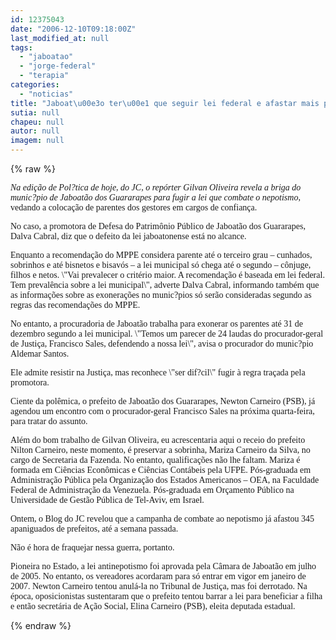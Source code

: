 ```yaml
---
id: 12375043
date: "2006-12-10T09:18:00Z"
last_modified_at: null
tags:
  - "jaboatao"
  - "jorge-federal"
  - "terapia"
categories:
  - "noticias"
title: "Jaboat\u00e3o ter\u00e1 que seguir lei federal e afastar mais parentes do que permite a branda lei antinepotismo local"
sutia: null
chapeu: null
autor: null
imagem: null
---
```

{% raw %}
<p><I></p>
<p><P><FONT face=Verdana>Na edição de Pol?tica de hoje, do JC, o repórter Gilvan Oliveira revela a briga do munic?pio de Jaboatão dos Guararapes para fugir a lei que combate o nepotismo,</FONT></I><FONT face=Verdana> vedando a colocação de parentes dos gestores em cargos de confiança. </FONT></P></p>
<p><P><FONT face=Verdana>No caso, a promotora de Defesa do Patrimônio Público de Jaboatão dos Guararapes, Dalva Cabral, diz que o defeito da lei jaboatonense está no alcance. </FONT></P></p>
<p><P><FONT face=Verdana>Enquanto a recomendação do MPPE considera parente até o terceiro grau – cunhados, sobrinhos e até bisnetos e bisavós – a lei municipal só chega até o segundo – cônjuge, filhos e netos. \"Vai prevalecer o critério maior. A recomendação é baseada em lei federal. Tem prevalência sobre a lei municipal\", adverte Dalva Cabral, informando também que as informações sobre as exonerações no munic?pios só serão consideradas segundo as regras das recomendações do MPPE. </FONT></P></p>
<p><P><FONT face=Verdana>No entanto, a procuradoria de Jaboatão trabalha para exonerar os parentes até 31 de dezembro segundo a lei municipal. \"Temos um parecer de 24 laudas do procurador-geral de Justiça, Francisco Sales, defendendo a nossa lei\", avisa o procurador do munic?pio Aldemar Santos. </FONT></P></p>
<p><P><FONT face=Verdana>Ele admite resistir na Justiça, mas reconhece \"ser dif?cil\" fugir à regra traçada pela promotora. </FONT></P></p>
<p><P><FONT face=Verdana>Ciente da polêmica, o prefeito de Jaboatão dos Guararapes, Newton Carneiro (PSB), já agendou um encontro com o procurador-geral Francisco Sales na próxima quarta-feira, para tratar do assunto. </FONT></P></p>
<p><P><FONT face=Verdana>Além do bom trabalho de Gilvan&nbsp;Oliveira, eu acrescentaria aqui o receio do prefeito Nilton Carneiro, neste momento, é preservar a sobrinha, Mariza Carneiro da Silva, no cargo de Secretaria da Fazenda. No entanto, qualificações não lhe faltam. Mariza</FONT><FONT face=Verdana> é formada em Ciências Econômicas e Ciências Contábeis pela UFPE. Pós-graduada em Administração Pública pela Organização dos Estados Americanos – OEA, na Faculdade Federal de Administração da Venezuela. Pós-graduada em Orçamento Público na Universidade de Gestão Pública de Tel-Aviv, em Israel.<BR></FONT></P></p>
<p><P><FONT face=Verdana>Ontem, o Blog do JC revelou que a campanha de combate ao nepotismo já afastou 345 apaniguados de prefeitos, até a semana passada.</FONT></P></p>
<p><P><FONT face=Verdana>Não é hora de fraquejar nessa guerra, portanto.</FONT></P></p>
<p><P><FONT face=Verdana>Pioneira no Estado, a lei antinepotismo foi aprovada pela Câmara de Jaboatão em julho de 2005. No entanto, os vereadores acordaram para só entrar em vigor em janeiro de 2007. Newton Carneiro tentou anulá-la no Tribunal de Justiça, mas foi derrotado. Na época, oposicionistas sustentaram que o prefeito tentou barrar a lei para beneficiar a filha e então secretária de Ação Social, Elina Carneiro (PSB), eleita deputada estadual.</FONT></P> </p>
{% endraw %}